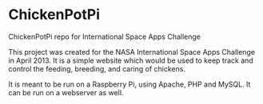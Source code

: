 ChickenPotPi
============

ChickenPotPi repo for International Space Apps Challenge

This project was created for the NASA International Space Apps Challenge in April 2013. It is a simple website which would be used to keep track and control the feeding, breeding, and caring of chickens.

It is meant to be run on a Raspberry Pi, using Apache, PHP and MySQL. It can be run on a webserver as well.
